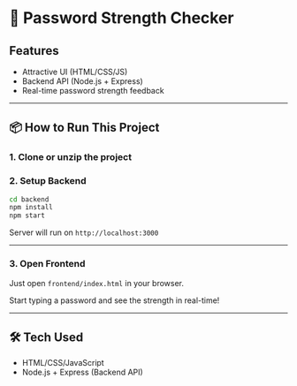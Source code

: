 # 🔐 Password Strength Checker

## Features
- Attractive UI (HTML/CSS/JS)
- Backend API (Node.js + Express)
- Real-time password strength feedback

---

## 📦 How to Run This Project

### 1. Clone or unzip the project

### 2. Setup Backend

```bash
cd backend
npm install
npm start
```

Server will run on `http://localhost:3000`

---

### 3. Open Frontend

Just open `frontend/index.html` in your browser.

Start typing a password and see the strength in real-time!

---

## 🛠️ Tech Used
- HTML/CSS/JavaScript
- Node.js + Express (Backend API)
